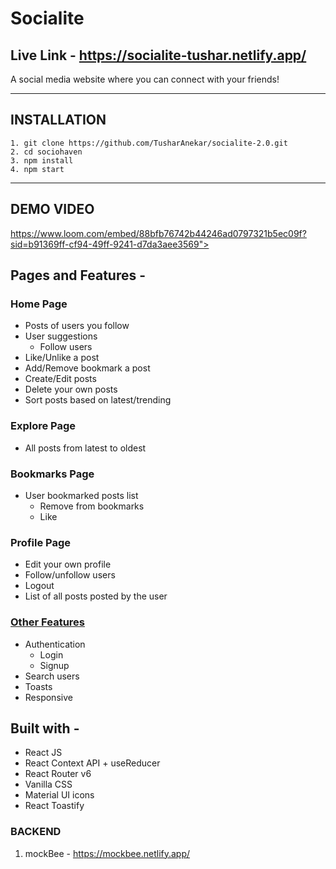 # Socialite

## Live Link - https://socialite-tushar.netlify.app/

A social media website where you can connect with your friends!

---

## INSTALLATION

```
1. git clone https://github.com/TusharAnekar/socialite-2.0.git
2. cd sociohaven
3. npm install
4. npm start
```

---

## DEMO VIDEO

https://www.loom.com/embed/88bfb76742b44246ad0797321b5ec09f?sid=b91369ff-cf94-49ff-9241-d7da3aee3569">

## Pages and Features -

### Home Page

- Posts of users you follow
- User suggestions
  - Follow users
- Like/Unlike a post
- Add/Remove bookmark a post
- Create/Edit posts
- Delete your own posts
- Sort posts based on latest/trending

### Explore Page

- All posts from latest to oldest

### Bookmarks Page

- User bookmarked posts list
  - Remove from bookmarks
  - Like

### Profile Page

- Edit your own profile
- Follow/unfollow users
- Logout
- List of all posts posted by the user

### [Other Features](https://socialite-tushar.netlify.app/)

- Authentication
  - Login
  - Signup
- Search users
- Toasts
- Responsive

## Built with -

- React JS
- React Context API + useReducer
- React Router v6
- Vanilla CSS
- Material UI icons
- React Toastify

### BACKEND

1. mockBee - https://mockbee.netlify.app/
